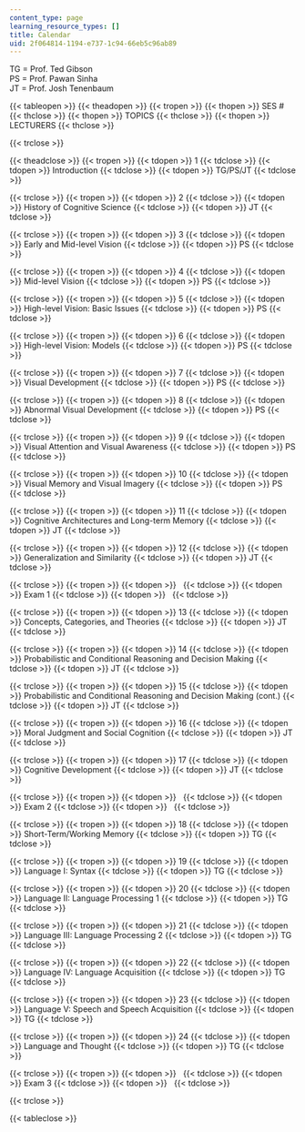 ```yaml
---
content_type: page
learning_resource_types: []
title: Calendar
uid: 2f064814-1194-e737-1c94-66eb5c96ab89
---
```


TG = Prof. Ted Gibson  
PS = Prof. Pawan Sinha  
JT = Prof. Josh Tenenbaum

{{< tableopen >}}
{{< theadopen >}}
{{< tropen >}}
{{< thopen >}}
SES #
{{< thclose >}}
{{< thopen >}}
TOPICS
{{< thclose >}}
{{< thopen >}}
LECTURERS
{{< thclose >}}

{{< trclose >}}

{{< theadclose >}}
{{< tropen >}}
{{< tdopen >}}
1
{{< tdclose >}}
{{< tdopen >}}
Introduction
{{< tdclose >}}
{{< tdopen >}}
TG/PS/JT
{{< tdclose >}}

{{< trclose >}}
{{< tropen >}}
{{< tdopen >}}
2
{{< tdclose >}}
{{< tdopen >}}
History of Cognitive Science
{{< tdclose >}}
{{< tdopen >}}
JT
{{< tdclose >}}

{{< trclose >}}
{{< tropen >}}
{{< tdopen >}}
3
{{< tdclose >}}
{{< tdopen >}}
Early and Mid-level Vision
{{< tdclose >}}
{{< tdopen >}}
PS
{{< tdclose >}}

{{< trclose >}}
{{< tropen >}}
{{< tdopen >}}
4
{{< tdclose >}}
{{< tdopen >}}
Mid-level Vision
{{< tdclose >}}
{{< tdopen >}}
PS
{{< tdclose >}}

{{< trclose >}}
{{< tropen >}}
{{< tdopen >}}
5
{{< tdclose >}}
{{< tdopen >}}
High-level Vision: Basic Issues
{{< tdclose >}}
{{< tdopen >}}
PS
{{< tdclose >}}

{{< trclose >}}
{{< tropen >}}
{{< tdopen >}}
6
{{< tdclose >}}
{{< tdopen >}}
High-level Vision: Models
{{< tdclose >}}
{{< tdopen >}}
PS
{{< tdclose >}}

{{< trclose >}}
{{< tropen >}}
{{< tdopen >}}
7
{{< tdclose >}}
{{< tdopen >}}
Visual Development
{{< tdclose >}}
{{< tdopen >}}
PS
{{< tdclose >}}

{{< trclose >}}
{{< tropen >}}
{{< tdopen >}}
8
{{< tdclose >}}
{{< tdopen >}}
Abnormal Visual Development
{{< tdclose >}}
{{< tdopen >}}
PS
{{< tdclose >}}

{{< trclose >}}
{{< tropen >}}
{{< tdopen >}}
9
{{< tdclose >}}
{{< tdopen >}}
Visual Attention and Visual Awareness
{{< tdclose >}}
{{< tdopen >}}
PS
{{< tdclose >}}

{{< trclose >}}
{{< tropen >}}
{{< tdopen >}}
10
{{< tdclose >}}
{{< tdopen >}}
Visual Memory and Visual Imagery
{{< tdclose >}}
{{< tdopen >}}
PS
{{< tdclose >}}

{{< trclose >}}
{{< tropen >}}
{{< tdopen >}}
11
{{< tdclose >}}
{{< tdopen >}}
Cognitive Architectures and Long-term Memory
{{< tdclose >}}
{{< tdopen >}}
JT
{{< tdclose >}}

{{< trclose >}}
{{< tropen >}}
{{< tdopen >}}
12
{{< tdclose >}}
{{< tdopen >}}
Generalization and Similarity
{{< tdclose >}}
{{< tdopen >}}
JT
{{< tdclose >}}

{{< trclose >}}
{{< tropen >}}
{{< tdopen >}}
 
{{< tdclose >}}
{{< tdopen >}}
Exam 1
{{< tdclose >}}
{{< tdopen >}}
 
{{< tdclose >}}

{{< trclose >}}
{{< tropen >}}
{{< tdopen >}}
13
{{< tdclose >}}
{{< tdopen >}}
Concepts, Categories, and Theories
{{< tdclose >}}
{{< tdopen >}}
JT
{{< tdclose >}}

{{< trclose >}}
{{< tropen >}}
{{< tdopen >}}
14
{{< tdclose >}}
{{< tdopen >}}
Probabilistic and Conditional Reasoning and Decision Making
{{< tdclose >}}
{{< tdopen >}}
JT
{{< tdclose >}}

{{< trclose >}}
{{< tropen >}}
{{< tdopen >}}
15
{{< tdclose >}}
{{< tdopen >}}
Probabilistic and Conditional Reasoning and Decision Making (cont.)
{{< tdclose >}}
{{< tdopen >}}
JT
{{< tdclose >}}

{{< trclose >}}
{{< tropen >}}
{{< tdopen >}}
16
{{< tdclose >}}
{{< tdopen >}}
Moral Judgment and Social Cognition
{{< tdclose >}}
{{< tdopen >}}
JT
{{< tdclose >}}

{{< trclose >}}
{{< tropen >}}
{{< tdopen >}}
17
{{< tdclose >}}
{{< tdopen >}}
Cognitive Development
{{< tdclose >}}
{{< tdopen >}}
JT
{{< tdclose >}}

{{< trclose >}}
{{< tropen >}}
{{< tdopen >}}
 
{{< tdclose >}}
{{< tdopen >}}
Exam 2
{{< tdclose >}}
{{< tdopen >}}
 
{{< tdclose >}}

{{< trclose >}}
{{< tropen >}}
{{< tdopen >}}
18
{{< tdclose >}}
{{< tdopen >}}
Short-Term/Working Memory
{{< tdclose >}}
{{< tdopen >}}
TG
{{< tdclose >}}

{{< trclose >}}
{{< tropen >}}
{{< tdopen >}}
19
{{< tdclose >}}
{{< tdopen >}}
Language I: Syntax
{{< tdclose >}}
{{< tdopen >}}
TG
{{< tdclose >}}

{{< trclose >}}
{{< tropen >}}
{{< tdopen >}}
20
{{< tdclose >}}
{{< tdopen >}}
Language II: Language Processing 1
{{< tdclose >}}
{{< tdopen >}}
TG
{{< tdclose >}}

{{< trclose >}}
{{< tropen >}}
{{< tdopen >}}
21
{{< tdclose >}}
{{< tdopen >}}
Language III: Language Processing 2
{{< tdclose >}}
{{< tdopen >}}
TG
{{< tdclose >}}

{{< trclose >}}
{{< tropen >}}
{{< tdopen >}}
22
{{< tdclose >}}
{{< tdopen >}}
Language IV: Language Acquisition
{{< tdclose >}}
{{< tdopen >}}
TG
{{< tdclose >}}

{{< trclose >}}
{{< tropen >}}
{{< tdopen >}}
23
{{< tdclose >}}
{{< tdopen >}}
Language V: Speech and Speech Acquisition
{{< tdclose >}}
{{< tdopen >}}
TG
{{< tdclose >}}

{{< trclose >}}
{{< tropen >}}
{{< tdopen >}}
24
{{< tdclose >}}
{{< tdopen >}}
Language and Thought
{{< tdclose >}}
{{< tdopen >}}
TG
{{< tdclose >}}

{{< trclose >}}
{{< tropen >}}
{{< tdopen >}}
 
{{< tdclose >}}
{{< tdopen >}}
Exam 3
{{< tdclose >}}
{{< tdopen >}}
 
{{< tdclose >}}

{{< trclose >}}

{{< tableclose >}}